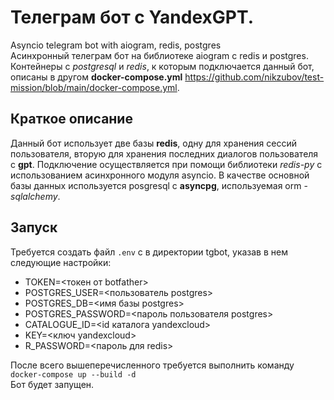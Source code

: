 # Телеграм бот с YandexGPT. 
Asyncio telegram bot with aiogram, redis, postgres  
Асинхронный телеграм бот на библиотеке aiogram с redis и postgres.  
Контейнеры с *postgresql* и *redis*, к которым подключается данный бот, описаны в другом __docker-compose.yml__ https://github.com/nikzubov/test-mission/blob/main/docker-compose.yml.

## Краткое описание
Данный бот использует две базы __redis__, одну для хранения сессий пользователя, вторую для хранения последних диалогов пользователя с __gpt__. Подключение осуществляется при помощи библиотеки *redis-py* c использованием асинхронного модуля asyncio. В качестве основной базы данных используется posgresql c __asyncpg__, используемая orm - *sqlalchemy*.

## Запуск
Требуется создать файл `.env` с в директории tgbot, указав в нем следующие настройки:  
* TOKEN=<токен от botfather>
* POSTGRES_USER=<пользователь postgres>
* POSTGRES_DB=<имя базы postgres>
* POSTGRES_PASSWORD=<пароль пользователя postgres>
* CATALOGUE_ID=<id каталога yandexcloud>
* KEY=<ключ yandexcloud>
* R_PASSWORD=<пароль для redis>

После всего вышеперечисленного требуется выполнить команду `docker-compose up --build -d`  
Бот будет запущен.
